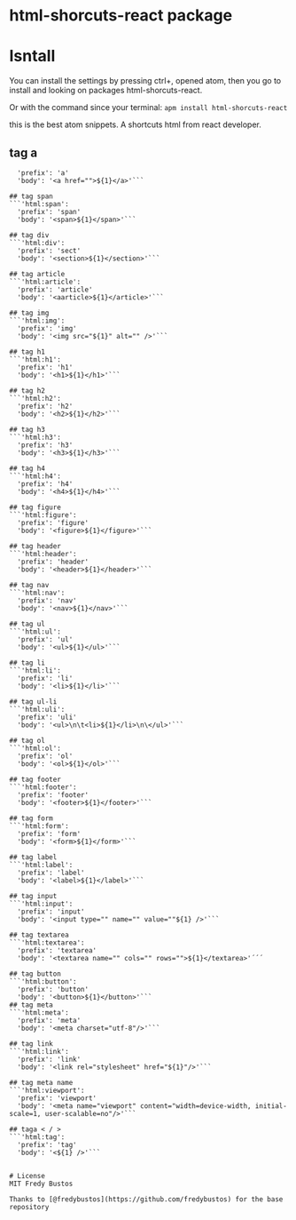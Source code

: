 # html-shorcuts-react package

# Isntall
You can install the settings by pressing ctrl+, opened atom, then you go to install and looking on packages html-shorcuts-react.

Or with the command since your terminal:
```apm install html-shorcuts-react```

this is the best atom snippets. A shortcuts html from react developer.

## tag a
```'html:a':
  'prefix': 'a'
  'body': '<a href="">${1}</a>'```

## tag span
```'html:span':
  'prefix': 'span'
  'body': '<span>${1}</span>'```

## tag div
```'html:div':
  'prefix': 'sect'
  'body': '<section>${1}</section>'```

## tag article
```'html:article':
  'prefix': 'article'
  'body': '<aarticle>${1}</article>'```

## tag img
```'html:img':
  'prefix': 'img'
  'body': '<img src="${1}" alt="" />'```

## tag h1
```'html:h1':
  'prefix': 'h1'
  'body': '<h1>${1}</h1>'```

## tag h2
```'html:h2':
  'prefix': 'h2'
  'body': '<h2>${1}</h2>'```

## tag h3
```'html:h3':
  'prefix': 'h3'
  'body': '<h3>${1}</h3>'```

## tag h4
```'html:h4':
  'prefix': 'h4'
  'body': '<h4>${1}</h4>'```

## tag figure
```'html:figure':
  'prefix': 'figure'
  'body': '<figure>${1}</figure>'```

## tag header
```'html:header':
  'prefix': 'header'
  'body': '<header>${1}</header>'```

## tag nav
```'html:nav':
  'prefix': 'nav'
  'body': '<nav>${1}</nav>'```

## tag ul
```'html:ul':
  'prefix': 'ul'
  'body': '<ul>${1}</ul>'```

## tag li
```'html:li':
  'prefix': 'li'
  'body': '<li>${1}</li>'```

## tag ul-li
```'html:uli':
  'prefix': 'uli'
  'body': '<ul>\n\t<li>${1}</li>\n\</ul>'```

## tag ol
```'html:ol':
  'prefix': 'ol'
  'body': '<ol>${1}</ol>'```

## tag footer
```'html:footer':
  'prefix': 'footer'
  'body': '<footer>${1}</footer>'```

## tag form
```'html:form':
  'prefix': 'form'
  'body': '<form>${1}</form>'```

## tag label
```'html:label':
  'prefix': 'label'
  'body': '<label>${1}</label>'```

## tag input
```'html:input':
  'prefix': 'input'
  'body': '<input type="" name="" value=""${1} />'```

## tag textarea
```'html:textarea':
  'prefix': 'textarea'
  'body': '<textarea name="" cols="" rows="">${1}</textarea>'´´´

## tag button
```'html:button':
  'prefix': 'button'
  'body': '<button>${1}</button>'```
## tag meta
```'html:meta':
  'prefix': 'meta'
  'body': '<meta charset="utf-8"/>'```

## tag link
```'html:link':
  'prefix': 'link'
  'body': '<link rel="stylesheet" href="${1}"/>'```

## tag meta name
```'html:viewport':
  'prefix': 'viewport'
  'body': '<meta name="viewport" content="width=device-width, initial-scale=1, user-scalable=no"/>'```

## taga < / >
```'html:tag':
  'prefix': 'tag'
  'body': '<${1} />'```


# License
MIT Fredy Bustos

Thanks to [@fredybustos](https://github.com/fredybustos) for the base repository
